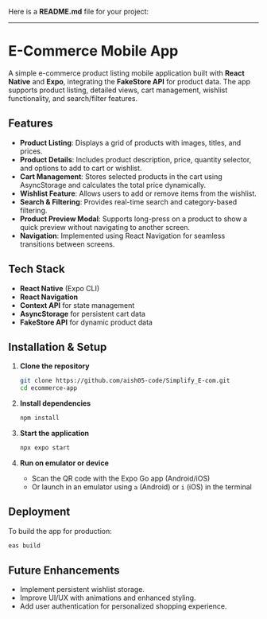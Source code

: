 Here is a **README.md** file for your project:  

---

# E-Commerce Mobile App  

A simple e-commerce product listing mobile application built with **React Native** and **Expo**, integrating the **FakeStore API** for product data. The app supports product listing, detailed views, cart management, wishlist functionality, and search/filter features.  

## Features  

- **Product Listing**: Displays a grid of products with images, titles, and prices.  
- **Product Details**: Includes product description, price, quantity selector, and options to add to cart or wishlist.  
- **Cart Management**: Stores selected products in the cart using AsyncStorage and calculates the total price dynamically.  
- **Wishlist Feature**: Allows users to add or remove items from the wishlist.  
- **Search & Filtering**: Provides real-time search and category-based filtering.  
- **Product Preview Modal**: Supports long-press on a product to show a quick preview without navigating to another screen.  
- **Navigation**: Implemented using React Navigation for seamless transitions between screens.  

## Tech Stack  

- **React Native** (Expo CLI)  
- **React Navigation**  
- **Context API** for state management  
- **AsyncStorage** for persistent cart data  
- **FakeStore API** for dynamic product data  

## Installation & Setup  

1. **Clone the repository**  
   ```sh  
   git clone https://github.com/aish05-code/Simplify_E-com.git  
   cd ecommerce-app  
   ```  

2. **Install dependencies**  
   ```sh  
   npm install  
   ```  

3. **Start the application**  
   ```sh  
   npx expo start  
   ```  

4. **Run on emulator or device**  
   - Scan the QR code with the Expo Go app (Android/iOS)  
   - Or launch in an emulator using `a` (Android) or `i` (iOS) in the terminal  

## Deployment  

To build the app for production:  
```sh  
eas build  
```  

## Future Enhancements  

- Implement persistent wishlist storage.  
- Improve UI/UX with animations and enhanced styling.  
- Add user authentication for personalized shopping experience.  

